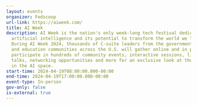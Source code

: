 ```yaml
---
layout: events
organizer: Fedscoop
url-link: https://aiweek.com/
title: AI Week
description: AI Week is the nation's only week-long tech festival dedicated to
  artificial intelligence and its potential to transform the world we live in.
  During AI Week 2024, thousands of C-suite leaders from the government, tech
  and education communities across the U.S. will gather online and in person to
  participate in hundreds of community events, interactive sessions, lightning
  talks, networking opportunities and more for an exclusive look at the latest
  in the AI space.
start-time: 2024-04-19T08:00:00.000-00:00
end-time: 2024-04-19T17:00:00.000-00:00
event-type: In-person
gov-only: false
is-external: true
---
```

